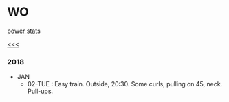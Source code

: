 
WO
======

[power stats](https://github.com/ttltrk/ELSE/blob/master/PWR/PWR_STS.MD)

[<<<](https://github.com/ttltrk/0con/blob/master/0con/README.MD)

### 2018

  * JAN
    * 02-TUE : Easy train. Outside, 20:30. Some curls, pulling on 45, neck. Pull-ups.


